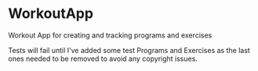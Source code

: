 # WorkoutApp
Workout App for creating and tracking programs and exercises

Tests will fail until I've added some test Programs and Exercises as the last ones needed to be removed to avoid any copyright issues.
